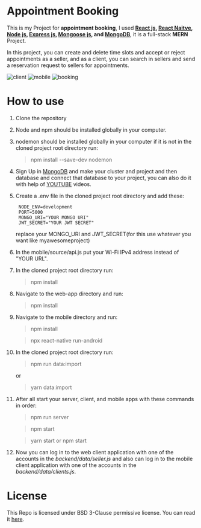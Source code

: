 # Appointment Booking

This is my Project for **appointment booking**, I used **[React js](https://reactjs.org/), [React Naitve](https://reactnative.dev/), [Node js](https://nodejs.org/en/), [Express js](http://expressjs.com/), [Mongoose js](https://mongoosejs.com/), and [MongoDB](https://www.mongodb.com/)**, it is a full-stack **MERN** Project.

In this project, you can create and delete time slots and accept or reject appointments as a seller, and as a client, you can search in sellers and send a reservation request to sellers for appointments.

![client](https://user-images.githubusercontent.com/54850998/108830168-4d991680-75de-11eb-8192-82107a6b2fdb.gif)
![mobile](https://user-images.githubusercontent.com/54850998/108830485-ac5e9000-75de-11eb-9a62-09de20d004d7.gif)
![booking](https://user-images.githubusercontent.com/54850998/109420486-08af1e80-79e8-11eb-8e89-4048f0b92bdd.png)


# How to use

1. Clone the repository
1. Node and npm should be installed globally in your computer.
1. nodemon should be installed globally in your computer if it is not in the cloned project root directory run:
    > npm install --save-dev nodemon
1. Sign Up in [MongoDB](https://www.mongodb.com/) and make your cluster and project and then database and connect that database to your project, you can also do it with help of [YOUTUBE](https://www.youtube.com/) videos.
1. Create a .env file in the cloned project root directory and add these:
    ```
     NODE_ENV=development
     PORT=5000
     MONGO_URI="YOUR MONGO URI"
     JWT_SECRET="YOUR JWT SECRET"
    ```
    replace your MONGO_URI and JWT_SECRET(for this use whatever you want like myawesomeproject)
1. In the mobile/source/api.js put your Wi-Fi IPv4 address instead of "YOUR URL".
1. In the cloned project root directory run:
    > npm install
1. Navigate to the web-app directory and run:
    > npm install
1. Navigate to the mobile directory and run:

    > npm install

    > npx react-native run-android

1. In the cloned project root directory run:

    > npm run data:import

    or

    > yarn data:import

1. After all start your server, client, and mobile apps with these commands in order:

    > npm run server

    > npm start

    > yarn start or npm start

1. Now you can log in to the web client application with one of the accounts in the _backend/data/seller.js_ and also can log in to the mobile client application with one of the accounts in the _backend/data/clients.js_.

# License

This Repo is licensed under BSD 3-Clause permissive license. You can read it [here](./LICENSE).

